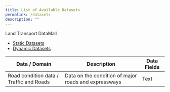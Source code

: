 ```yaml
---
title: List of Available Datasets
permalink: /datasets
description: ""
---
```

Land Transport DataMall
* [Static Datasets](https://datamall.lta.gov.sg/content/datamall/en/static-data.html)
* [Dynamic Datasets](https://datamall.lta.gov.sg/content/datamall/en/dynamic-data.html)



|  Data / Domain | Description | Data Fields |
| -------- | -------- | -------- | 
| Road condition data / Traffic and Roads     | Data on the condition of major roads and expressways     | Text     |



